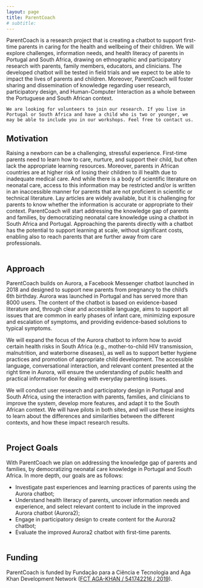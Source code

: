 ```yaml
---
layout: page
title: ParentCoach
# subtitle: 
---
```



ParentCoach  is a research project that is creating a chatbot to support first-time parents in caring for the health and wellbeing of their children. We will explore challenges, information needs, and health literacy of parents in Portugal and South Africa, drawing on ethnographic and participatory research with parents, family members, educators, and clinicians. The developed chatbot will be tested in field trials and we expect to be able to impact the lives of parents and children. Moreover, ParentCoach will foster sharing and dissemination of knowledge regarding user research, participatory design, and Human-Computer Interaction as a whole between the Portuguese and South African context.

`We are looking for volunteers to join our research. If you live in Portugal or South Africa and have a child who is two or younger, we may be able to include you in our workshops. Feel free to contact us.`


## Motivation

Raising a newborn can be a challenging, stressful experience. First-time parents need to learn how to care, nurture, and support their child, but often lack the appropriate learning resources. Moreover, parents in African countries are at higher risk of losing their children to ill health due to inadequate medical care. And while there is a body of scientific literature on neonatal care, access to this information may be restricted and/or is written in an inaccessible manner for parents that are not proficient in scientific or technical literature. Lay articles are widely available, but it is challenging for parents to know whether the information is accurate or appropriate to their context. 
ParentCoach will start addressing the knowledge gap of parents and families, by democratizing neonatal care knowledge using a chatbot in South Africa and Portugal. Approaching the parents directly with a chatbot has the potential to support learning at scale, without significant costs, enabling also to reach parents that are further away from care professionals. <br/><br/>



## Approach

ParentCoach builds on Aurora, a Facebook Messenger chatbot launched in 2018 and designed to support new parents from pregnancy to the child’s 6th birthday. Aurora was launched in Portugal and has served more than 8000 users. The content of the chatbot is based on evidence-based literature and, through clear and accessible language, aims to support all issues that are common in early phases of infant care, minimizing exposure and escalation of symptoms, and providing evidence-based solutions to typical symptoms. <br/>

We will expand the focus of the Aurora chatbot to inform how to avoid certain health risks in South Africa (e.g., mother-to-child HIV transmission, malnutrition, and waterborne diseases), as well as to support better hygiene practices and promotion of appropriate child development. The accessible language, conversational interaction, and relevant content presented at the right time in Aurora, will ensure the understanding of public health and practical information for dealing with everyday parenting issues. <br/>

We will conduct user research and participatory design in Portugal and South Africa, using the interaction with parents, families, and clinicians to improve the system, develop more features, and adapt it to the South African context. We will have pilots in both sites, and will use these insights to learn about the differences and similarities between the different contexts, and how these impact research results. <br/><br/>

## Project Goals

With ParentCoach we plan on addressing the knowledge gap of parents and families, by democratizing neonatal care knowledge in Portugal and South Africa. In more depth, our goals are as follows: 

* Investigate past experiences and learning practices of parents using the Aurora chatbot;
* Understand health literacy of parents, uncover information needs and experience, and select relevant content to include in the improved Aurora chatbot (Aurora2);
* Engage in participatory design to create content for the Aurora2 chatbot;
* Evaluate the improved Aurora2 chatbot with first-time parents.<br/><br/>


## Funding

ParentCoach is funded by Fundação para a Ciência e Tecnologia and Aga Khan Development Network ([FCT AGA-KHAN / 541742216 / 2019](https://www.fct.pt/apoios/cooptrans/imamat_ismaili/index.phtml.en)). <br/><br/>